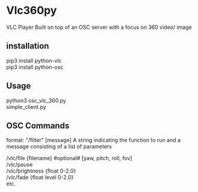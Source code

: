 # Vlc360py

VLC Player Built on top of an OSC server with a focus on 360 video/ image

## installation ##
pip3 install python-vlc<br>
pip3 install python-osc

## Usage  ##
python3 osc_vlc_360.py<br>
simple_client.py

## OSC Commands ##
format: "/filter" [message]
A string indicating the function to run and a message consisting of a list of parameters

/vlc/file {filename}  #optional# [yaw, pitch, roll, fov]<br>
/vlc/pause<br>
/vlc/brightness {float 0-2.0}<br>
/vlc/fade {float level 0-2.0}<br>
etc. 

